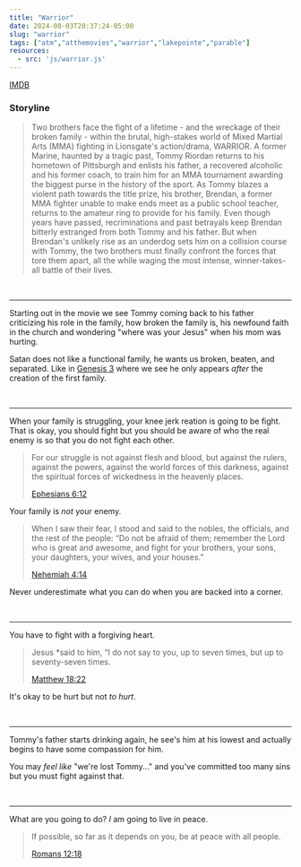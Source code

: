 ```yaml
---
title: "Warrior"
date: 2024-08-03T20:37:24-05:00
slug: "warrior"
tags: ["atm","atthemovies","warrior","lakepointe","parable"]
resources:
  - src: 'js/warrior.js'
---
```


[IMDB](https://www.imdb.com/title/tt1291584/)

### Storyline

> Two brothers face the fight of a lifetime - and the wreckage of their broken family - within the brutal, high-stakes world of Mixed Martial Arts (MMA) fighting in Lionsgate's action/drama, WARRIOR. A former Marine, haunted by a tragic past, Tommy Riordan returns to his hometown of Pittsburgh and enlists his father, a recovered alcoholic and his former coach, to train him for an MMA tournament awarding the biggest purse in the history of the sport. As Tommy blazes a violent path towards the title prize, his brother, Brendan, a former MMA fighter unable to make ends meet as a public school teacher, returns to the amateur ring to provide for his family. Even though years have passed, recriminations and past betrayals keep Brendan bitterly estranged from both Tommy and his father. But when Brendan's unlikely rise as an underdog sets him on a collision course with Tommy, the two brothers must finally confront the forces that tore them apart, all the while waging the most intense, winner-takes-all battle of their lives.

<br />

---

Starting out in the movie we see Tommy coming back to his father criticizing his role in the family, how broken the family is, his newfound faith in the church and wondering "where was your Jesus" when his mom was hurting.

Satan does not like a functional family, he wants us broken, beaten, and separated. Like in [Genesis 3](https://www.biblegateway.com/passage/?search=genesis+3&version=NASB) where we see he only appears *after* the creation of the first family.

<br />

--- 

When your family is struggling, your knee jerk reation is going to be fight. That is okay, you should fight but you should be aware of who the real enemy is so that you do not fight each other.

> For our struggle is not against flesh and blood, but against the rulers, against the powers, against the world forces of this darkness, against the spiritual forces of wickedness in the heavenly places.
> 
> [Ephesians 6:12](https://www.biblegateway.com/passage/?search=ephesians+6%3A12&version=NASB)

Your family is *not* your enemy.

> When I saw their fear, I stood and said to the nobles, the officials, and the rest of the people: “Do not be afraid of them; remember the Lord who is great and awesome, and fight for your brothers, your sons, your daughters, your wives, and your houses.”
> 
> [Nehemiah 4:14](https://www.biblegateway.com/passage/?search=Nehemiah+4%3A14&version=NASB)

Never underestimate what you can do when you are backed into a corner.

<br />

--- 

You have to fight with a forgiving heart.

> Jesus *said to him, “I do not say to you, up to seven times, but up to seventy-seven times.
> 
> [Matthew 18:22](https://www.biblegateway.com/passage/?search=matthew+18%3A22&version=NASB)

It's okay to be hurt but not *to hurt*.

<br />

--- 

Tommy's father starts drinking again, he see's him at his lowest and actually begins to have some compassion for him.

You may *feel like* "we're lost Tommy..." and you've committed too many sins but you must fight against that.

<br />

--- 

What are you going to do? *I* am going to live in peace.

> If possible, so far as it depends on you, be at peace with all people.
> 
> [Romans 12:18](https://www.biblegateway.com/passage/?search=Romans+12%3A18&version=NASB)

<br />
<br />
